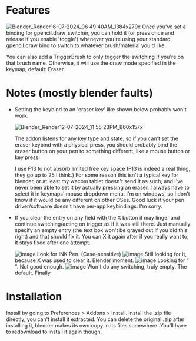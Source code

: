 # Features
![Blender_Render16-07-2024_06 49 40AM_1384x279x](https://github.com/user-attachments/assets/71c71687-2ea3-4c54-8df1-9b26de5f9d9a)
Once you've set a binding for gpencil.draw_switcher, you can hold it (or press once and release if you enable 'toggle') whenever you're using your standard gpencil.draw bind to switch to whatever brush/material you'd like.

You can also add a TriggerBrush to only trigger the switching if you're on that brush name. Otherwise, it will use the draw mode specified in the keymap, default: Eraser.
# Notes (mostly blender faults)
- Setting the keybind to an 'eraser key' like shown below probably won't work.

  ![Blender_Render12-07-2024_11 55 23PM_860x157x](https://github.com/user-attachments/assets/7899484e-99e9-4b84-baab-63e04552bb1b)

  The addon listens for any key type and state, so if you can't set the eraser keybind with a physical press, you should probably bind the eraser button on your pen to something different, like a mouse button or key press.

  I use F13 to not absorb limited free key space (F13 is indeed a real thing, they go up to 25 I think.)
  For some reason this isn't a typical key for blender, or at least my wacom tablet doesn't send it as such, and I've never been able to set it by actually pressing an eraser. I always have to select it in keymaps' mouse dropdown menu. I'm on windows, so I don't know if it would be any different on other OSes.
  Good luck if your pen driver/software doesn't have per-app keybindings. I'm sorry.

- If you clear the entry on any field with the X button it may linger and continue switching/acting on trigger as if it was still there. Just manually specify an empty entry (the text box won't be grayed out if you did this right) and that should fix it. You can X it again after if you really want to, it stays fixed after one attempt.

   ![image](https://github.com/user-attachments/assets/b340d50a-f74a-4ffb-9b0d-50e193c1e665) Look for INK Pen. (Case-sensitive)
   ![image](https://github.com/user-attachments/assets/b1c583a3-699d-40f8-9d2e-81e268ac3b7e) Still looking for it, because X was used to clear it. Blender moment.
   ![image](https://github.com/user-attachments/assets/aeb1d16d-0d87-42b2-836e-c78e545d7971) Looking for " ". Not good enough.
   ![image](https://github.com/user-attachments/assets/8be09ee7-c562-485d-80d4-b4f42330f3b9) Won't do any switching, truly empty. The default. Finally.


# Installation
Install by going to Preferences > Addons > Install. Install the .zip file directly, you can't install it extracted.
You can delete the original .zip after installing it, blender makes its own copy in its files somewhere. You'll have to redownload to install it again though.

